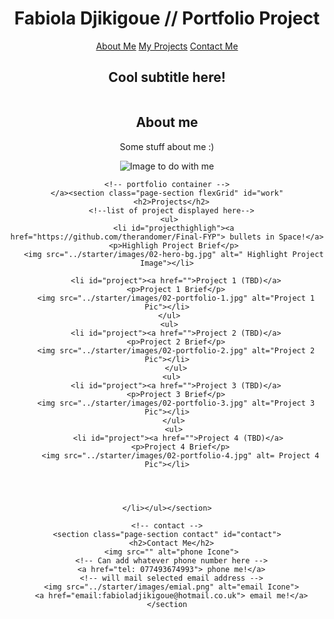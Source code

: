 <html lang="en-gb">
  
<head>
  <meta charset="UTF-8">
  <meta name="viewport" content="width=device-width, initial-scale=1.0">
  <meta http-equiv="X-UA-Compatible" content="ie=edge">
  <title>Welcome to my Page </title>
    <!-- reset.css taken from other sessions, applied first to ensure systle is applied correctly -->
  <link rel="stylesheet" href="./assets/css/style.css" />
  <link rel="stylesheet" href="./assets/css/style.css" />
</head>

<body>
  <!-- main logo / nav -->
  <header>
    <h1>Fabiola Djikigoue // Portfolio Project</h1>
    <nav>
      <a class="bannerlink" href="">About Me</a> 
      <a class="bannerlink" href="">My Projects</a> 
      <a class="bannerlink" href="">Contact Me</a> 
    </nav>
   <header>

  <!-- hero banner -->
  <section class="hero-banner">
    <div>
      <h2>Cool subtitle here!</h2>
      <img src="../starter/images/02-hero-bg.jpg" alt="">
    </div>
  </section>

  <main class="mainContent">
    <!--  about me  -->
    <section class="page-section" id="about">
      <h2>About me </h2>
      <p>Some stuff about me :)</p>
      <img src="" alt="Image to do with me">
    </section>

    <!-- portfolio container -->
    </a><section class="page-section flexGrid" id="work"
      <h2>Projects</h2>
      <!--list of project displayed here-->
     <ul>
       <li id="projecthighligh"><a href="https://github.com/therandomer/Final-FYP"> bullets in Space!</a>
       <p>Highligh Project Brief</p>
       <img src="../starter/images/02-hero-bg.jpg" alt=" Highlight Project Image"></li>
    
        <li id="project"><a href="">Project 1 (TBD)</a>
        <p>Project 1 Brief</p>
        <img src="../starter/images/02-portfolio-1.jpg" alt="Project 1 Pic"></li>
     </ul>
     <ul>
        <li id="project"><a href="">Project 2 (TBD)</a>
        <p>Project 2 Brief</p>
        <img src="../starter/images/02-portfolio-2.jpg" alt="Project 2 Pic"></li>
        </ul>
      <ul>
        <li id="project"><a href="">Project 3 (TBD)</a>
        <p>Project 3 Brief</p>
        <img src="../starter/images/02-portfolio-3.jpg" alt="Project 3 Pic"></li>
       </ul>
       <ul>
         <li id="project"><a href="">Project 4 (TBD)</a>
          <p>Project 4 Brief</p>
          <img src="../starter/images/02-portfolio-4.jpg" alt= Project 4 Pic"></li>
      



    </li></ul></section>

    <!-- contact -->
    <section class="page-section contact" id="contact">
      <h2>Contact Me</h2>
      <img src="" alt="phone Icone">
      <!-- Can add whatever phone number here -->
      <a href="tel: 077493674993"> phone me!</a>
      <!-- will mail selected email address -->
      <img src="../starter/images/emial.png" alt="email Icone">
      <a href="email:fabioladjikigoue@hotmail.co.uk"> email me!</a>
    </section
  </main>

  
</body></html>


